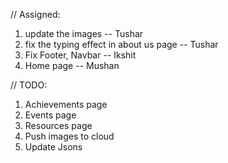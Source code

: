 // Assigned: <br /> 
1. update the images -- Tushar
2. fix the typing effect in about us page -- Tushar
3. Fix Footer, Navbar -- Ikshit
4. Home page -- Mushan

// TODO: <br/>
1. Achievements page
2. Events page
3. Resources page
4. Push images to cloud
5. Update Jsons
